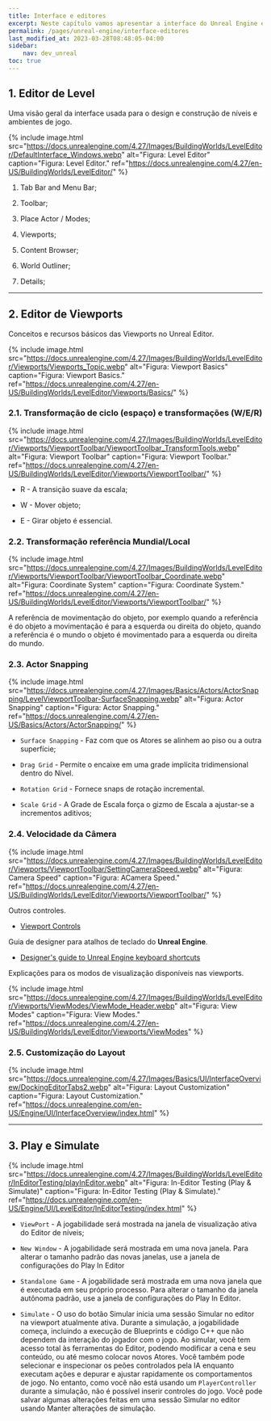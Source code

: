 ```yaml
---
title: Interface e editores
excerpt: Neste capítulo vamos apresentar a interface do Unreal Engine e seus editores de trabalho.
permalink: /pages/unreal-engine/interface-editores
last_modified_at: 2023-03-28T08:48:05-04:00
sidebar:
    nav: dev_unreal
toc: true  
---
```


## 1. Editor de Level

Uma visão geral da interface usada para o design e construção de níveis e ambientes de jogo.

{% include image.html
    src="https://docs.unrealengine.com/4.27/Images/BuildingWorlds/LevelEditor/DefaultInterface_Windows.webp"
    alt="Figura: Level Editor"
    caption="Figura: Level Editor."
    ref="https://docs.unrealengine.com/4.27/en-US/BuildingWorlds/LevelEditor/"
%}

1. Tab Bar and Menu Bar;

2. Toolbar;

3. Place Actor / Modes;

4. Viewports;

5. Content Browser;

6. World Outliner;

7. Details;

***

## 2. Editor de Viewports

Conceitos e recursos básicos das Viewports no Unreal Editor.

{% include image.html
    src="https://docs.unrealengine.com/4.27/Images/BuildingWorlds/LevelEditor/Viewports/Viewports_Topic.webp"
    alt="Figura: Viewport Basics"
    caption="Figura: Viewport Basics."
    ref="https://docs.unrealengine.com/4.27/en-US/BuildingWorlds/LevelEditor/Viewports/Basics/"
%}

### 2.1. Transformação de ciclo (espaço) e transformações (W/E/R)

{% include image.html
    src="https://docs.unrealengine.com/4.27/Images/BuildingWorlds/LevelEditor/Viewports/ViewportToolbar/ViewportToolbar_TransformTools.webp"
    alt="Figura: Viewport Toolbar"
    caption="Figura: Viewport Toolbar."
    ref="https://docs.unrealengine.com/4.27/en-US/BuildingWorlds/LevelEditor/Viewports/ViewportToolbar/"
%}

- R - A transição suave da escala;

- W - Mover objeto;

- E - Girar objeto é essencial.

### 2.2. Transformação referência Mundial/Local

{% include image.html
    src="https://docs.unrealengine.com/4.27/Images/BuildingWorlds/LevelEditor/Viewports/ViewportToolbar/ViewportToolbar_Coordinate.webp"
    alt="Figura: Coordinate System"
    caption="Figura: Coordinate System."
    ref="https://docs.unrealengine.com/4.27/en-US/BuildingWorlds/LevelEditor/Viewports/ViewportToolbar/"
%}

A referência de movimentação do objeto, por exemplo quando a referência é do objeto a movimentação é para a esquerda ou direita do objeto, quando a referência é o mundo o objeto é movimentado para a esquerda ou direita do mundo.

### 2.3. Actor Snapping

{% include image.html
    src="https://docs.unrealengine.com/4.27/Images/Basics/Actors/ActorSnapping/LevelViewportToolbar-SurfaceSnapping.webp"
    alt="Figura: Actor Snapping"
    caption="Figura: Actor Snapping."
    ref="https://docs.unrealengine.com/4.27/en-US/Basics/Actors/ActorSnapping/"
%}

- `Surface Snapping` - Faz com que os Atores se alinhem ao piso ou a outra superfície;

- `Drag Grid` - Permite o encaixe em uma grade implícita tridimensional dentro do Nível.

- `Rotation Grid` - Fornece snaps de rotação incremental.

- `Scale Grid` - A Grade de Escala força o gizmo de Escala a ajustar-se a incrementos aditivos;

### 2.4. Velocidade da Câmera

{% include image.html
    src="https://docs.unrealengine.com/4.27/Images/BuildingWorlds/LevelEditor/Viewports/ViewportToolbar/SettingCameraSpeed.webp"
    alt="Figura: Camera Speed"
    caption="Figura: ACamera Speed."
    ref="https://docs.unrealengine.com/4.27/en-US/BuildingWorlds/LevelEditor/Viewports/ViewportToolbar/"
%}

Outros controles.

- [Viewport Controls](https://docs.unrealengine.com/en-US/Engine/UI/LevelEditor/Viewports/ViewportControls/index.html)

Guia de designer para atalhos de teclado do **Unreal Engine**.

- [Designer's guide to Unreal Engine keyboard shortcuts](https://www.unrealengine.com/en-US/tech-blog/designer-s-guide-to-unreal-engine-keyboard-shortcuts "Designer's guide to Unreal Engine keyboard shortcuts")

Explicações para os modos de visualização disponíveis nas viewports.

{% include image.html
    src="https://docs.unrealengine.com/4.27/Images/BuildingWorlds/LevelEditor/Viewports/ViewModes/ViewMode_Header.webp"
    alt="Figura: View Modes"
    caption="Figura: View Modes."
    ref="https://docs.unrealengine.com/4.27/en-US/BuildingWorlds/LevelEditor/Viewports/ViewModes"
%}

### 2.5. Customização do Layout

{% include image.html
    src="https://docs.unrealengine.com/4.27/Images/Basics/UI/InterfaceOverview/DockingEditorTabs2.webp"
    alt="Figura: Layout Customization"
    caption="Figura: Layout Customization."
    ref="https://docs.unrealengine.com/en-US/Engine/UI/InterfaceOverview/index.html"
%}

***

## 3. Play e Simulate

{% include image.html
    src="https://docs.unrealengine.com/4.27/Images/BuildingWorlds/LevelEditor/InEditorTesting/playInEditor.webp"
    alt="Figura: In-Editor Testing (Play & Simulate)"
    caption="Figura: In-Editor Testing (Play & Simulate)."
    ref="https://docs.unrealengine.com/en-US/Engine/UI/LevelEditor/InEditorTesting/index.html"
%}

- `ViewPort` -  A jogabilidade será mostrada na janela de visualização ativa do Editor de níveis;

- `New Window` - A jogabilidade será mostrada em uma nova janela. Para alterar o tamanho padrão das novas janelas, use a janela de configurações do Play In Editor

- `Standalone Game` - A jogabilidade será mostrada em uma nova janela que é executada em seu próprio processo. Para alterar o tamanho da janela autônoma padrão, use a janela de configurações do Play In Editor.

- `Simulate` - O uso do botão Simular inicia uma sessão Simular no editor na viewport atualmente ativa. Durante a simulação, a jogabilidade começa, incluindo a execução de Blueprints e código C++ que não dependem da interação do jogador com o jogo. Ao simular, você tem acesso total às ferramentas do Editor, podendo modificar a cena e seu conteúdo, ou até mesmo colocar novos Atores. Você também pode selecionar e inspecionar os peões controlados pela IA enquanto executam ações e depurar e ajustar rapidamente os comportamentos de jogo. No entanto, como você não está usando um `PlayerController` durante a simulação, não é possível inserir controles do jogo. Você pode salvar algumas alterações feitas em uma sessão Simular no editor usando Manter alterações de simulação.

